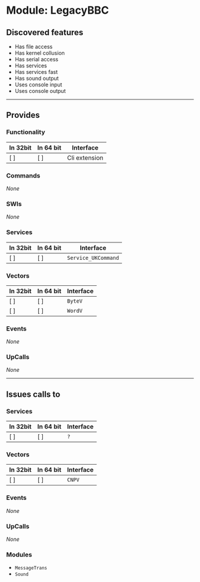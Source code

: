 # Module: LegacyBBC

## Discovered features


* Has file access
* Has kernel collusion
* Has serial access
* Has services
* Has services fast
* Has sound output
* Uses console input
* Uses console output

---

## Provides

### Functionality

| In 32bit | In 64 bit | Interface |
|----------|-----------|-----------|
| [ ]      | [ ]       | Cli extension |

### Commands


*None*


### SWIs


*None*


### Services


| In 32bit | In 64 bit | Interface |
|----------|-----------|-----------|
| [ ]      | [ ]       | `Service_UKCommand` |


### Vectors


| In 32bit | In 64 bit | Interface |
|----------|-----------|-----------|
| [ ]      | [ ]       | `ByteV` |
| [ ]      | [ ]       | `WordV` |


### Events


*None*


### UpCalls


*None*


---

## Issues calls to

### Services


| In 32bit | In 64 bit | Interface |
|----------|-----------|-----------|
| [ ]      | [ ]       | `?` |


### Vectors


| In 32bit | In 64 bit | Interface |
|----------|-----------|-----------|
| [ ]      | [ ]       | `CNPV` |


### Events


*None*


### UpCalls


*None*


### Modules


* `MessageTrans`
* `Sound`


